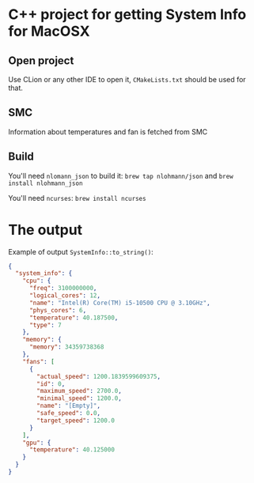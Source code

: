 # C++ project for getting System Info for MacOSX

## Open project

Use CLion or any other IDE to open it, `CMakeLists.txt` should be used for that.

## SMC

Information about temperatures and fan is fetched from SMC

## Build

You'll need `nlomann_json` to build it:
`brew tap nlohmann/json` and `brew install nlohmann_json`

You'll need `ncurses`:
`brew install ncurses`

# The output

Example of output `SystemInfo::to_string()`:

```json
{
  "system_info": {
    "cpu": {
      "freq": 3100000000,
      "logical_cores": 12,
      "name": "Intel(R) Core(TM) i5-10500 CPU @ 3.10GHz",
      "phys_cores": 6,
      "temperature": 40.187500,
      "type": 7
    },
    "memory": {
      "memory": 34359738368
    },
    "fans": [
      {
        "actual_speed": 1200.1839599609375,
        "id": 0,
        "maximum_speed": 2700.0,
        "minimal_speed": 1200.0,
        "name": "[Empty]",
        "safe_speed": 0.0,
        "target_speed": 1200.0
      }
    ],
    "gpu": {
      "temperature": 40.125000
    }
  }
}
```

